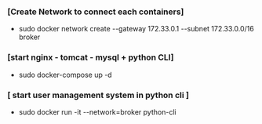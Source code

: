### [Create Network to connect each containers]
- sudo docker network create --gateway 172.33.0.1 --subnet 172.33.0.0/16 broker 

### [start nginx - tomcat - mysql + python CLI]
- sudo docker-compose up -d

### [ start user management system in python cli ]
- sudo docker run -it --network=broker python-cli
